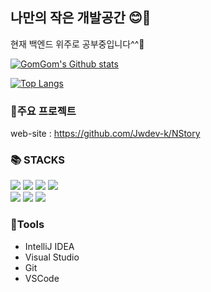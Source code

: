 ## 나만의 작은 개발공간 😊🍟

현재 백엔드 위주로 공부중입니다^^💨

[![GomGom's Github stats](https://github-readme-stats.vercel.app/api?username=Jwdev-k&show_icons=true&theme=radical&hide=contribs)](https://github.com/anuraghazra/github-readme-stats)

[![Top Langs](https://github-readme-stats.vercel.app/api/top-langs/?username=Jwdev-k&layout=compact&theme=radical)](https://github.com/anuraghazra/github-readme-stats)

### 📖주요 프로젝트
web-site : https://github.com/Jwdev-k/NStory

### 📚 STACKS
<div> 
  <img src="https://img.shields.io/badge/java-007396?style=for-the-badge&logo=java&logoColor=white">
  <img src="https://img.shields.io/badge/spring-6DB33F?style=for-the-badge&logo=spring&logoColor=white">
  <img src="https://img.shields.io/badge/git-F05032?style=for-the-badge&logo=git&logoColor=white">
  <img src="https://img.shields.io/badge/Csharp-239120?style=for-the-badge&logo=Csharp&logoColor=white">
  <br>
  
  <img src="https://img.shields.io/badge/mysql-4479A1?style=for-the-badge&logo=mysql&logoColor=white">
  <img src="https://img.shields.io/badge/mariaDB-003545?style=for-the-badge&logo=mariaDB&logoColor=white">
  <img src="https://img.shields.io/badge/mongoDB-47A248?style=for-the-badge&logo=MongoDB&logoColor=white">
  <br>
</div>

### 🔨Tools

- IntelliJ IDEA
- Visual Studio
- Git
- VSCode
